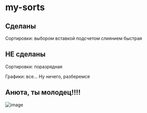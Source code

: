 # my-sorts
## Сделаны
Сортировки:
выбором
вставкой
подсчетом
слиянием
быстрая
## НЕ сделаны
Сортировки:
поразрядная

Графики:
все... Ну ничего, разберемся
## Анюта, ты молодец!!!!
![image](https://github.com/user-attachments/assets/77344295-97bc-4b21-bbb2-1748cbfda605)
